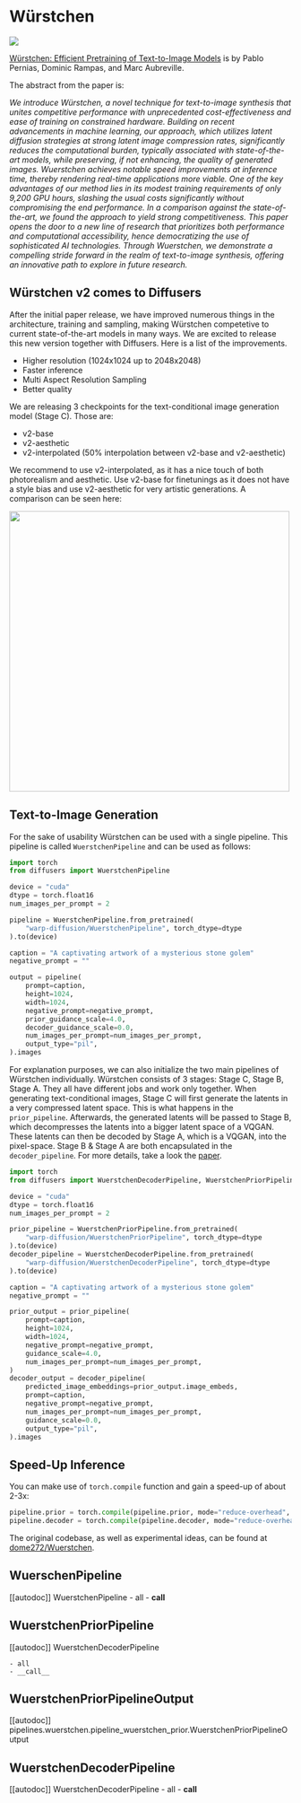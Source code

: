 # Würstchen

<img src="https://github.com/dome272/Wuerstchen/assets/61938694/0617c863-165a-43ee-9303-2a17299a0cf9">

[Würstchen: Efficient Pretraining of Text-to-Image Models](https://huggingface.co/papers/2306.00637) is by Pablo Pernias, Dominic Rampas, and Marc Aubreville.

The abstract from the paper is:

*We introduce Würstchen, a novel technique for text-to-image synthesis that unites competitive performance with unprecedented cost-effectiveness and ease of training on constrained hardware. Building on recent advancements in machine learning, our approach, which utilizes latent diffusion strategies at strong latent image compression rates, significantly reduces the computational burden, typically associated with state-of-the-art models, while preserving, if not enhancing, the quality of generated images. Wuerstchen achieves notable speed improvements at inference time, thereby rendering real-time applications more viable. One of the key advantages of our method lies in its modest training requirements of only 9,200 GPU hours, slashing the usual costs significantly without compromising the end performance. In a comparison against the state-of-the-art, we found the approach to yield strong competitiveness. This paper opens the door to a new line of research that prioritizes both performance and computational accessibility, hence democratizing the use of sophisticated AI technologies. Through Wuerstchen, we demonstrate a compelling stride forward in the realm of text-to-image synthesis, offering an innovative path to explore in future research.*

## Würstchen v2 comes to Diffusers

After the initial paper release, we have improved numerous things in the architecture, training and sampling, making Würstchen competetive to current state-of-the-art models in many ways. We are excited to release this new version together with Diffusers. Here is a list of the improvements.

- Higher resolution (1024x1024 up to 2048x2048)
- Faster inference
- Multi Aspect Resolution Sampling
- Better quality

We are releasing 3 checkpoints for the text-conditional image generation model (Stage C). Those are: 
- v2-base
- v2-aesthetic
- v2-interpolated (50% interpolation between v2-base and v2-aesthetic)

We recommend to use v2-interpolated, as it has a nice touch of both photorealism and aesthetic. Use v2-base for finetunings as it does not have a style bias and use v2-aesthetic for very artistic generations.
A comparison can be seen here: 

<img src="https://github.com/dome272/Wuerstchen/assets/61938694/2914830f-cbd3-461c-be64-d50734f4b49d" width=500>

## Text-to-Image Generation

For the sake of usability Würstchen can be used with a single pipeline. This pipeline is called `WuerstchenPipeline` and can be used as follows:

```python
import torch
from diffusers import WuerstchenPipeline

device = "cuda"
dtype = torch.float16
num_images_per_prompt = 2

pipeline = WuerstchenPipeline.from_pretrained(
    "warp-diffusion/WuerstchenPipeline", torch_dtype=dtype
).to(device)

caption = "A captivating artwork of a mysterious stone golem"
negative_prompt = ""

output = pipeline(
    prompt=caption,
    height=1024,
    width=1024,
    negative_prompt=negative_prompt,
    prior_guidance_scale=4.0,
    decoder_guidance_scale=0.0,
    num_images_per_prompt=num_images_per_prompt,
    output_type="pil",
).images
```

For explanation purposes, we can also initialize the two main pipelines of Würstchen individually. Würstchen consists of 3 stages: Stage C, Stage B, Stage A. They all have different jobs and work only together. When generating text-conditional images, Stage C will first generate the latents in a very compressed latent space. This is what happens in the `prior_pipeline`. Afterwards, the generated latents will be passed to Stage B, which decompresses the latents into a bigger latent space of a VQGAN. These latents can then be decoded by Stage A, which is a VQGAN, into the pixel-space. Stage B & Stage A are both encapsulated in the `decoder_pipeline`. For more details, take a look the [paper](https://huggingface.co/papers/2306.00637).

```python
import torch
from diffusers import WuerstchenDecoderPipeline, WuerstchenPriorPipeline

device = "cuda"
dtype = torch.float16
num_images_per_prompt = 2

prior_pipeline = WuerstchenPriorPipeline.from_pretrained(
    "warp-diffusion/WuerstchenPriorPipeline", torch_dtype=dtype
).to(device)
decoder_pipeline = WuerstchenDecoderPipeline.from_pretrained(
    "warp-diffusion/WuerstchenDecoderPipeline", torch_dtype=dtype
).to(device)

caption = "A captivating artwork of a mysterious stone golem"
negative_prompt = ""

prior_output = prior_pipeline(
    prompt=caption,
    height=1024,
    width=1024,
    negative_prompt=negative_prompt,
	guidance_scale=4.0,
    num_images_per_prompt=num_images_per_prompt,
)
decoder_output = decoder_pipeline(
    predicted_image_embeddings=prior_output.image_embeds,
    prompt=caption,
    negative_prompt=negative_prompt,
    num_images_per_prompt=num_images_per_prompt,
    guidance_scale=0.0,
    output_type="pil",
).images
```

## Speed-Up Inference
You can make use of ``torch.compile`` function and gain a speed-up of about 2-3x:
```py
pipeline.prior = torch.compile(pipeline.prior, mode="reduce-overhead", fullgraph=True)
pipeline.decoder = torch.compile(pipeline.decoder, mode="reduce-overhead", fullgraph=True)
```

The original codebase, as well as experimental ideas, can be found at [dome272/Wuerstchen](https://github.com/dome272/Wuerstchen).

## WuerschenPipeline

[[autodoc]] WuerstchenPipeline
	- all
	- __call__

## WuerstchenPriorPipeline

[[autodoc]] WuerstchenDecoderPipeline

	- all
	- __call__

## WuerstchenPriorPipelineOutput

[[autodoc]] pipelines.wuerstchen.pipeline_wuerstchen_prior.WuerstchenPriorPipelineOutput

## WuerstchenDecoderPipeline

[[autodoc]] WuerstchenDecoderPipeline
	- all
	- __call__
